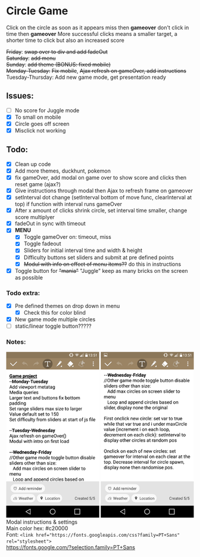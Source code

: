 # Circle Game
Click on the circle as soon as it appears miss then **gameover** don't click in time then **gameover**
More successful clicks means a smaller target, a shorter time to click but also an increased score

~~Friday~~: ~~swap over to div and add fadeOut~~<br>
~~Saturday~~: ~~add menu~~<br>
~~Sunday~~: ~~add theme (BONUS: fixed mobile)~~<br>
~~Monday-Tuesday:~~ ~~Fix mobile~~, ~~Ajax refresh on gameOver, add instructions~~<br>
Tuesday-Thursday: Add new game mode, get presentation ready

## Issues:
- [ ] No score for Juggle mode
- [x] To small on mobile
- [x] Circle goes off screen
- [x] Misclick not working

## Todo:
- [x] Clean up code
- [x] Add more themes, duckhunt, pokemon
- [x] fix gameOver, add modal on game over to show score and clicks then reset game (ajax?)
- [x] Give instructions through modal then Ajax to refresh frame on gameover
- [x] setInterval dot change (setInterval bottom of move func, clearInterval at top) if function with interval runs gameOver
- [x] After x amount of clicks shrink circle, set interval time smaller, change score multiplyer
- [x] fadeOut in sync with timeout
- [x] **MENU** <br>
    - [x] Toggle gameOver on: timeout, miss
    - [x] Toggle fadeout
    - [x] Sliders for initial interval time and width & height
    - [x] Difficulty buttons set sliders and submit at pre defined points
    - [x] ~~Modul with info on effect of menu items??~~ do this in instructions
- [x] Toggle button for ~~"mania"~~ "Juggle" keep as many bricks on the screen as possible
### Todo extra:
- [x] Pre defined themes on drop down in menu
    - [x] Check this for color blind
- [x] New game mode multiple circles
- [ ] static/linear toggle button?????

### Notes:
![Image of phone notes](Notes/phonenotes.png)
![Image of phone notes2](Notes/phonenotes2.png)<br>
Modal instructions & settings <br>
Main color hex: #c20000 <br>
Font: ```<link href="https://fonts.googleapis.com/css?family=PT+Sans" rel="stylesheet">``` <br>
https://fonts.google.com/?selection.family=PT+Sans
